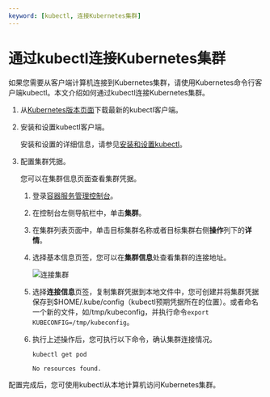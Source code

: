 ```yaml
---
keyword: [kubectl, 连接Kubernetes集群]
---
```


# 通过kubectl连接Kubernetes集群

如果您需要从客户端计算机连接到Kubernetes集群，请使用Kubernetes命令行客户端kubectl。本文介绍如何通过kubectl连接Kubernetes集群。

1.  从[Kubernetes版本页面](https://github.com/kubernetes/kubernetes/blob/master/CHANGELOG.md?spm=a2c4g.11186623.2.4.9ZrN6B&file=CHANGELOG.md)下载最新的kubectl客户端。

2.  安装和设置kubectl客户端。

    安装和设置的详细信息，请参见[安装和设置kubectl](https://kubernetes.io/docs/tasks/tools/install-kubectl/)。

3.  配置集群凭据。

    您可以在集群信息页面查看集群凭据。

    1.  登录[容器服务管理控制台](https://cs.console.aliyun.com)。

    2.  在控制台左侧导航栏中，单击**集群**。

    3.  在集群列表页面中，单击目标集群名称或者目标集群右侧**操作**列下的**详情**。

    4.  选择基本信息页签，您可以在**集群信息**处查看集群的连接地址。

        ![连接集群](https://static-aliyun-doc.oss-accelerate.aliyuncs.com/assets/img/zh-CN/4548649951/p10242.png)

    5.  选择**连接信息**页签，复制集群凭据到本地文件中，您可创建并将集群凭据保存到$HOME/.kube/config（kubectl预期凭据所在的位置）。或者命名一个新的文件，如/tmp/kubeconfig，并执行命令`export KUBECONFIG=/tmp/kubeconfig`。

    6.  执行上述操作后，您可执行以下命令，确认集群连接情况。

        ```
        kubectl get pod
        ```

        ```
        No resources found.
        ```


配置完成后，您可使用kubectl从本地计算机访问Kubernetes集群。

